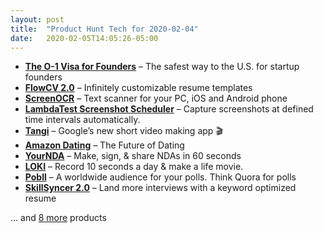 ```yaml
---
layout: post
title:  "Product Hunt Tech for 2020-02-04"
date:   2020-02-05T14:05:26-05:00
---
```


* **[The O-1 Visa for Founders](https://www.producthunt.com/posts/the-o-1-visa-for-founders?utm_campaign=producthunt-api&utm_medium=api&utm_source=Application%3A+Daily+Digest+RSS+%28ID%3A+3202%29)** – The safest way to the U.S. for startup founders
* **[FlowCV 2.0](https://www.producthunt.com/posts/flowcv-2-0?utm_campaign=producthunt-api&utm_medium=api&utm_source=Application%3A+Daily+Digest+RSS+%28ID%3A+3202%29)** – Infinitely customizable resume templates
* **[ScreenOCR](https://www.producthunt.com/posts/screenocr?utm_campaign=producthunt-api&utm_medium=api&utm_source=Application%3A+Daily+Digest+RSS+%28ID%3A+3202%29)** – Text scanner for your PC, iOS and Android phone
* **[LambdaTest Screenshot Scheduler](https://www.producthunt.com/posts/lambdatest-screenshot-scheduler?utm_campaign=producthunt-api&utm_medium=api&utm_source=Application%3A+Daily+Digest+RSS+%28ID%3A+3202%29)** – Capture screenshots at defined time intervals automatically.
* **[Tangi](https://www.producthunt.com/posts/tangi?utm_campaign=producthunt-api&utm_medium=api&utm_source=Application%3A+Daily+Digest+RSS+%28ID%3A+3202%29)** – Google’s new short video making app 🎬
* **[Amazon Dating](https://www.producthunt.com/posts/amazon-dating?utm_campaign=producthunt-api&utm_medium=api&utm_source=Application%3A+Daily+Digest+RSS+%28ID%3A+3202%29)** – The Future of Dating
* **[YourNDA](https://www.producthunt.com/posts/yournda?utm_campaign=producthunt-api&utm_medium=api&utm_source=Application%3A+Daily+Digest+RSS+%28ID%3A+3202%29)** – Make, sign, & share NDAs in 60 seconds
* **[LOKI](https://www.producthunt.com/posts/loki-4?utm_campaign=producthunt-api&utm_medium=api&utm_source=Application%3A+Daily+Digest+RSS+%28ID%3A+3202%29)** – Record 10 seconds a day & make a life movie.
* **[Pobll](https://www.producthunt.com/posts/pobll?utm_campaign=producthunt-api&utm_medium=api&utm_source=Application%3A+Daily+Digest+RSS+%28ID%3A+3202%29)** – A worldwide audience for your polls. Think Quora for polls
* **[SkillSyncer 2.0](https://www.producthunt.com/posts/skillsyncer-2-0?utm_campaign=producthunt-api&utm_medium=api&utm_source=Application%3A+Daily+Digest+RSS+%28ID%3A+3202%29)** – Land more interviews with a keyword optimized resume

… and [8 more](https://www.producthunt.com/tech) products
